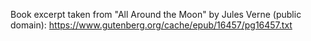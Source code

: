 Book excerpt taken from "All Around the Moon" by Jules Verne (public domain): https://www.gutenberg.org/cache/epub/16457/pg16457.txt
